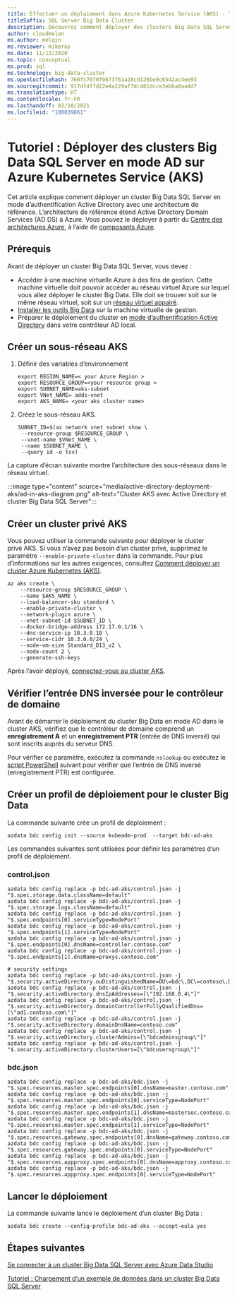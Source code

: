 ```yaml
---
title: Effectuer un déploiement dans Azure Kubernetes Service (AKS) - Tutoriel
titleSuffix: SQL Server Big Data Cluster
description: Découvrez comment déployer des clusters Big Data SQL Server en mode AD sur Azure Kubernetes Service (AKS).
author: cloudmelon
ms.author: melqin
ms.reviewer: mikeray
ms.date: 11/12/2020
ms.topic: conceptual
ms.prod: sql
ms.technology: big-data-cluster
ms.openlocfilehash: 760fc7070f0673f61a28cd126be0c6542ac4ee93
ms.sourcegitcommit: 917df4ffd22e4a229af7dc481dcce3ebba0aa4d7
ms.translationtype: HT
ms.contentlocale: fr-FR
ms.lasthandoff: 02/10/2021
ms.locfileid: "100039861"
---
```

# <a name="tutorial-deploy-sql-server-big-data-clusters-in-ad-mode-on-azure-kubernetes-services-aks"></a>Tutoriel : Déployer des clusters Big Data SQL Server en mode AD sur Azure Kubernetes Service (AKS)

Cet article explique comment déployer un cluster Big Data SQL Server en mode d’authentification Active Directory avec une architecture de référence. L’architecture de référence étend Active Directory Domain Services (AD DS) à Azure. Vous pouvez le déployer à partir du [Centre des architectures Azure](https://github.com/mspnp/identity-reference-architectures/tree/master/adds-extend-domain), à l’aide de [composants Azure](https://github.com/mspnp/template-building-blocks/wiki/Install-Azure-Building-Blocks).

## <a name="prerequisites"></a>Prérequis

Avant de déployer un cluster Big Data SQL Server, vous devez :

* Accéder à une machine virtuelle Azure à des fins de gestion. Cette machine virtuelle doit pouvoir accéder au réseau virtuel Azure sur lequel vous allez déployer le cluster Big Data. Elle doit se trouver soit sur le même réseau virtuel, soit sur un [réseau virtuel appairé](/azure/virtual-network/virtual-network-manage-peering).
* [Installer les outils Big Data](deploy-big-data-tools.md) sur la machine virtuelle de gestion.
* Préparer le déploiement du cluster en [mode d’authentification Active Directory](active-directory-prerequisites.md) dans votre contrôleur AD local.

## <a name="create-aks-subnet"></a>Créer un sous-réseau AKS

1. Définir des variables d’environnement

   ```console
   export REGION_NAME=< your Azure Region >
   export RESOURCE_GROUP=<your resource group >
   export SUBNET_NAME=aks-subnet
   export VNet_NAME= adds-vnet
   export AKS_NAME= <your aks cluster name>
   ```

1. Créez le sous-réseau AKS.

   ```console
   SUBNET_ID=$(az network vnet subnet show \
    --resource-group $RESOURCE_GROUP \
    --vnet-name $VNet_NAME \
    --name $SUBNET_NAME \
    --query id -o tsv)
   ```

La capture d’écran suivante montre l’architecture des sous-réseaux dans le réseau virtuel.

:::image type="content" source="media/active-directory-deployment-aks/ad-in-aks-diagram.png" alt-text="Cluster AKS avec Active Directory et cluster Big Data SQL Server":::

## <a name="create-an-aks-private-cluster"></a>Créer un cluster privé AKS

Vous pouvez utiliser la commande suivante pour déployer le cluster privé AKS. Si vous n’avez pas besoin d’un cluster privé, supprimez le paramètre `--enable-private-cluster` dans la commande. Pour plus d’informations sur les autres exigences, consultez [Comment déployer un cluster Azure Kubernetes (AKS)](/azure/aks/tutorial-kubernetes-deploy-cluster).

```azurecli
az aks create \
    --resource-group $RESOURCE_GROUP \
    --name $AKS_NAME \
    --load-balancer-sku standard \
    --enable-private-cluster \
    --network-plugin azure \
    --vnet-subnet-id $SUBNET_ID \
    --docker-bridge-address 172.17.0.1/16 \
    --dns-service-ip 10.3.0.10 \
    --service-cidr 10.3.0.0/24 \
    --node-vm-size Standard_D13_v2 \
    --node-count 2 \
    --generate-ssh-keys
```

Après l’avoir déployé, [connectez-vous au cluster AKS](/azure/aks/tutorial-kubernetes-deploy-cluster#connect-to-cluster-using-kubectl).

## <a name="verify-reverse-dns-entry-for-domain-controller"></a>Vérifier l’entrée DNS inversée pour le contrôleur de domaine

Avant de démarrer le déploiement du cluster Big Data en mode AD dans le cluster AKS, vérifiez que le contrôleur de domaine comprend un **enregistrement A** et un **enregistrement PTR** (entrée de DNS inversé) qui sont inscrits auprès du serveur DNS.

Pour vérifier ce paramètre, exécutez la commande `nslookup` ou exécutez le [script PowerShell](troubleshoot-ad-reverse-lookup-zone.md) suivant pour vérifier que l’entrée de DNS inversé (enregistrement PTR) est configurée.

## <a name="create-bdc-deployment-profile"></a>Créer un profil de déploiement pour le cluster Big Data

La commande suivante crée un profil de déploiement :

```console
azdata bdc config init --source kubeadm-prod  --target bdc-ad-aks
```

Les commandes suivantes sont utilisées pour définir les paramètres d’un profil de déploiement.

### <a name="controljson"></a>control.json

```console
azdata bdc config replace -p bdc-ad-aks/control.json -j "$.spec.storage.data.className=default"
azdata bdc config replace -p bdc-ad-aks/control.json -j "$.spec.storage.logs.className=default"
azdata bdc config replace -p bdc-ad-aks/control.json -j "$.spec.endpoints[0].serviceType=NodePort"
azdata bdc config replace -p bdc-ad-aks/control.json -j "$.spec.endpoints[1].serviceType=NodePort"
azdata bdc config replace -p bdc-ad-aks/control.json -j "$.spec.endpoints[0].dnsName=controller.contoso.com"
azdata bdc config replace -p bdc-ad-aks/control.json -j "$.spec.endpoints[1].dnsName=proxys.contoso.com"

# security settings 
azdata bdc config replace -p bdc-ad-aks/control.json -j "$.security.activeDirectory.ouDistinguishedName=OU\=bdc\,DC\=contoso\,DC\=com"
azdata bdc config replace -p bdc-ad-aks/control.json -j "$.security.activeDirectory.dnsIpAddresses=[\"192.168.0.4\"]"
azdata bdc config replace -p bdc-ad-aks/control.json -j "$.security.activeDirectory.domainControllerFullyQualifiedDns=[\"ad1.contoso.com\"]"
azdata bdc config replace -p bdc-ad-aks/control.json -j "$.security.activeDirectory.domainDnsName=contoso.com"
azdata bdc config replace -p bdc-ad-aks/control.json -j "$.security.activeDirectory.clusterAdmins=[\"bdcadminsgroup\"]"
azdata bdc config replace -p bdc-ad-aks/control.json -j "$.security.activeDirectory.clusterUsers=[\"bdcusersgroup\"]"
```

### <a name="bdcjson"></a>bdc.json

```console
azdata bdc config replace -p bdc-ad-aks/bdc.json -j "$.spec.resources.master.spec.endpoints[0].dnsName=master.contoso.com"
azdata bdc config replace -p bdc-ad-aks/bdc.json -j "$.spec.resources.master.spec.endpoints[0].serviceType=NodePort"
azdata bdc config replace -p bdc-ad-aks/bdc.json -j "$.spec.resources.master.spec.endpoints[1].dnsName=mastersec.contoso.com"
azdata bdc config replace -p bdc-ad-aks/bdc.json -j "$.spec.resources.master.spec.endpoints[1].serviceType=NodePort"
azdata bdc config replace -p bdc-ad-aks/bdc.json -j "$.spec.resources.gateway.spec.endpoints[0].dnsName=gateway.contoso.com"
azdata bdc config replace -p bdc-ad-aks/bdc.json -j "$.spec.resources.gateway.spec.endpoints[0].serviceType=NodePort"
azdata bdc config replace -p bdc-ad-aks/bdc.json -j "$.spec.resources.appproxy.spec.endpoints[0].dnsName=approxy.contoso.com"
azdata bdc config replace -p bdc-ad-aks/bdc.json -j "$.spec.resources.appproxy.spec.endpoints[0].serviceType=NodePort"
```

## <a name="initiate-deployment"></a>Lancer le déploiement

La commande suivante lance le déploiement d’un cluster Big Data :

```console
azdata bdc create --config-profile bdc-ad-aks --accept-eula yes
```

## <a name="next-steps"></a>Étapes suivantes

[Se connecter à un cluster Big Data SQL Server avec Azure Data Studio](connect-to-big-data-cluster.md)

[Tutoriel : Chargement d’un exemple de données dans un cluster Big Data SQL Server](tutorial-load-sample-data.md)